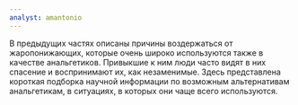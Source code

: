 ```yaml
---
analyst: amantonio
---
```


В предыдущих частях описаны причины воздержаться от жаропонижающих, которые очень широко используются также в качестве анальгетиков. Привыкшие к ним люди часто видят в них спасение и воспринимают их, как незаменимые. Здесь представлена короткая подборка научной информации по возможным альтернативам анальгетикам, в ситуациях, в которых они чаще всего используются.
